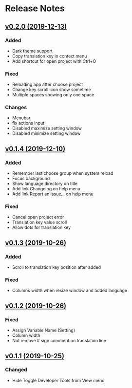 # Release Notes
## [v0.2.0 (2019-12-13)](https://github.com/angkosal/translation-manager/releases/tag/v0.2.0)
### Added
- Dark theme support
- Copy translation key in context menu
- Add shortcut for open project with Ctrl+O

### Fixed
- Reloading app after choose project
- Change key scroll icon show sometime
- Multiple spaces showing only one space

### Changes
- Menubar
- fix actions input
- Disabled maximize setting window
- Disabled minimize setting window


## [v0.1.4 (2019-12-10)](https://github.com/angkosal/translation-manager/releases/tag/v0.1.4)
### Added
- Remember last choose group when system reload
- Focus background
- Show language directory on title
- Add link Changelog on help menu
- Add link Report an issue... on help menu
### Fixed
- Cancel open project error
- Translation key value scroll
- Allow dots for translation key

## [v0.1.3 (2019-10-26)](https://github.com/angkosal/translation-manager/releases/tag/v0.1.3)
### Added
- Scroll to translation key position after added
### Fixed
- Columns width when resize window and added language

## [v0.1.2 (2019-10-26)](https://github.com/angkosal/translation-manager/releases/tag/v0.1.2)
### Fixed
- Assign Variable Name (Setting)
- Column width
- Not remove # sign comment on translation line

## [v0.1.1 (2019-10-25)](https://github.com/angkosal/translation-manager/releases/tag/v0.1.1)
### Changed
- Hide Toggle Developer Tools from View menu
